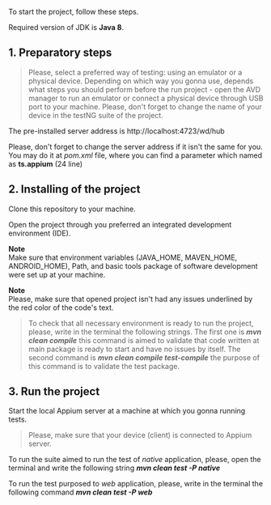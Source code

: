 To start the project, follow these steps.

Required version of JDK is **Java 8**.

## **1. Preparatory steps**
>Please, select a preferred way of testing: using an emulator or a physical device. Depending on which way you gonna use, depends what steps you should perform before the run project - open the AVD manager to run an emulator or connect a physical device through USB port to your machine. Please, don't forget to change the name of your device in the testNG suite of the project.

The pre-installed server address is http://localhost:4723/wd/hub

Please, don't forget to change the server address if it isn't the same for you. You may do it at *pom.xml* file, where you can find a parameter which named as **ts.appium** (24 line)

## **2. Installing of the project**
Clone this repository to your machine.

Open the project through you preferred an integrated development environment (IDE).

**Note**  
Make sure that environment variables (JAVA_HOME, MAVEN_HOME, ANDROID_HOME), Path, and basic tools package of software development were set up at your machine.

**Note**  
Please, make sure that opened project isn't had any issues underlined by the red color of the code's text.

>To check that all necessary environment is ready to run the project, please, write in the terminal the following strings.
The first one is ***mvn clean compile*** this command is aimed to validate that code written at main package is ready to start and have no issues by itself.
The second command is ***mvn clean compile test-compile*** the purpose of this command is to validate the test package.


## **3. Run the project**
Start the local Appium server at a machine at which you gonna running tests.
>Please, make sure that your device (client) is connected to Appium server.

To run the suite aimed to run the test of *native* application, please, open the terminal and write the following string  ***mvn clean test -P native***

To run the test purposed to *web* application, please, write in the terminal the following command ***mvn clean test -P web***
